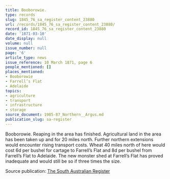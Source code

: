 ```yaml
---
title: Booborowie.
type: records
slug: 1845_76_sa_register_content_23880
url: /records/1845_76_sa_register_content_23880/
record_id: 1845_76_sa_register_content_23880
date: '1871-03-10'
date_display: null
volume: null
issue_number: null
page: '6'
article_type: news
issue_reference: 10 March 1871, page 6
people_mentioned: []
places_mentioned:
- Booborowie
- Farrell’s Flat
- Adelaide
topics:
- agriculture
- transport
- infrastructure
- storage
source_document: 1985-87_Northern__Argus.md
publication_slug: sa-register
---
```


Booborowie.  Reaping in the area has finished.  Agricultural land in the area has been taken up and for 20 miles north.  Further northern extensions would encounter rising transport costs.  Wheat 40 miles north of here would cost 6d per bushel for cartage to Farrell’s Flat and 8d per bushel from Farrell’s Flat to Adelaide.  The new monster shed at Farrell’s Flat has proved inadequate and would still be so if three times the size.

Source publication: [The South Australian Register](/publications/sa-register/)
